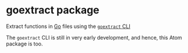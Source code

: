 # goextract package

Extract functions in [Go](https://golang.org/) files using the [`goextract` CLI](https://github.com/petergtz/goextract)

The `goextract` CLI is still in very early development, and hence, this Atom package is too.
